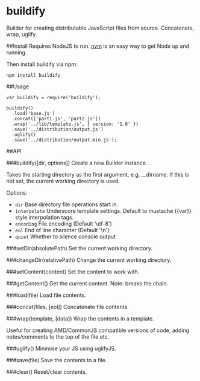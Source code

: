 buildify
===

Builder for creating distributable JavaScript files from source. Concatenate, wrap, uglify.


##Install
Requires NodeJS to run. [nvm](https://github.com/creationix/nvm) is an easy way to get Node up and running.

Then install buildify via npm:

    npm install buildify
  

##Usage

    var buildify = require('buildify');
    
    buildify()
      .load('base.js')
      .concat(['part1.js', 'part2.js'])
      .wrap('../lib/template.js', { version: '1.0' })
      .save('../distribution/output.js')
      .uglify()
      .save('../distribution/output.min.js');


##API

###buildify([dir, options])
Create a new Builder instance.

Takes the starting directory as the first argument, e.g. __dirname. If this is not set, the current working directory is used.

Options:
- `dir`           Base directory file operations start in.
- `interpolate`   Underscore template settings. Default to mustache {{var}} style interpolation tags.
- `encoding`      File encoding (Default 'utf-8')
- `eol`           End of line character (Default '\n')
- `quiet`         Whether to silence console output


###setDir(absolutePath)
Set the current working directory.


###changeDir(relativePath)
Change the current working directory.


###setContent(content)
Set the content to work with.


###getContent()
Get the current content. Note: breaks the chain.


###load(file)
Load file contents.


###concat(files, [eol])
Concatenate file contents.


###wrap(template, [data])
Wrap the contents in a template.

Useful for creating AMD/CommonJS compatible versions of code, adding notes/comments to the top of the file etc.


###uglify()
Minimise your JS using uglifyJS.


###save(file)
Save the contents to a file.


###clear()
Reset/clear contents.
